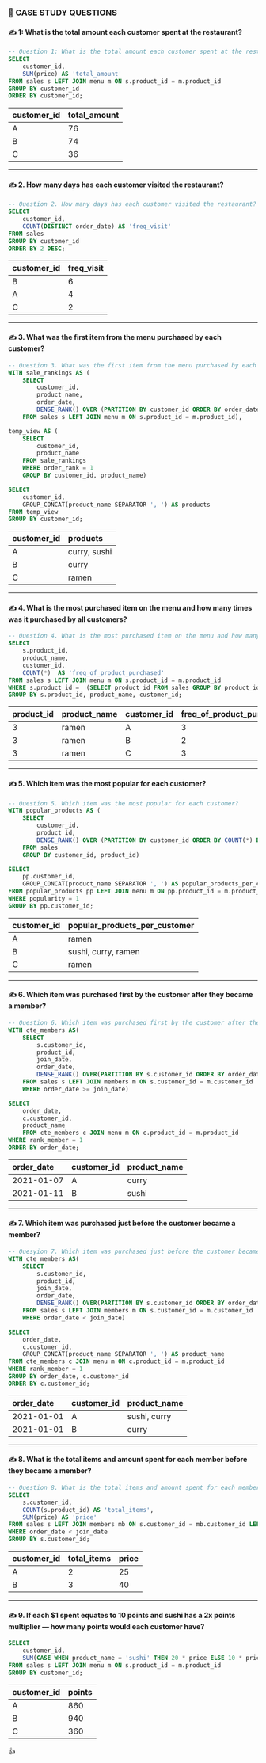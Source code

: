 ### 🚀 CASE STUDY QUESTIONS

#### ✍ 1: What is the total amount each customer spent at the restaurant?

````sql
-- Question 1: What is the total amount each customer spent at the restaurant?
SELECT 
    customer_id,
    SUM(price) AS 'total_amount'
FROM sales s LEFT JOIN menu m ON s.product_id = m.product_id
GROUP BY customer_id
ORDER BY customer_id;
````
|customer_id|total_amount|
|:----|:----|
|A|76|
|B|74|
|C|36|
_______________________________________________________________________________________________________________________________________________________

#### ✍ 2. How many days has each customer visited the restaurant?

````sql
-- Question 2. How many days has each customer visited the restaurant?
SELECT 
    customer_id,
    COUNT(DISTINCT order_date) AS 'freq_visit'
FROM sales
GROUP BY customer_id
ORDER BY 2 DESC;

````
|customer_id|freq_visit|
|:----|:----|
|B|6|
|A|4|
|C|2|

_______________________________________________________________________________________________________________________________________________________

#### ✍ 3. What was the first item from the menu purchased by each customer?

````sql
-- Question 3. What was the first item from the menu purchased by each customer?
WITH sale_rankings AS (
    SELECT 
        customer_id,
        product_name,
        order_date,
        DENSE_RANK() OVER (PARTITION BY customer_id ORDER BY order_date) AS order_rank
    FROM sales s LEFT JOIN menu m ON s.product_id = m.product_id),

temp_view AS (
    SELECT
        customer_id,
        product_name
    FROM sale_rankings
    WHERE order_rank = 1
    GROUP BY customer_id, product_name)

SELECT
    customer_id, 
    GROUP_CONCAT(product_name SEPARATOR ', ') AS products
FROM temp_view
GROUP BY customer_id;
````
|customer_id|products|
|:----|:----|
|A|curry, sushi|
|B|curry|
|C|ramen|

_______________________________________________________________________________________________________________________________________________________

#### ✍ 4. What is the most purchased item on the menu and how many times was it purchased by all customers?

````sql
-- Question 4. What is the most purchased item on the menu and how many times was it purchased by all customers?
SELECT
    s.product_id,
    product_name,
    customer_id, 
    COUNT(*)  AS 'freq_of_product_purchased'
FROM sales s LEFT JOIN menu m ON s.product_id = m.product_id
WHERE s.product_id =  (SELECT product_id FROM sales GROUP BY product_id ORDER BY COUNT(*) DESC LIMIT 1)
GROUP BY s.product_id, product_name, customer_id;
````
|product_id|product_name|customer_id|freq_of_product_purchased|
|:----|:----|:----|:----|
|3|ramen|A|3|
|3|ramen|B|2|
|3|ramen|C|3|

_______________________________________________________________________________________________________________________________________________________

#### ✍ 5. Which item was the most popular for each customer?

````sql
-- Question 5. Which item was the most popular for each customer?
WITH popular_products AS (
    SELECT 
        customer_id,
        product_id,
        DENSE_RANK() OVER (PARTITION BY customer_id ORDER BY COUNT(*) DESC) AS popularity
    FROM sales
    GROUP BY customer_id, product_id)

SELECT 
    pp.customer_id, 
    GROUP_CONCAT(product_name SEPARATOR ', ') AS popular_products_per_customer
FROM popular_products pp LEFT JOIN menu m ON pp.product_id = m.product_id
WHERE popularity = 1
GROUP BY pp.customer_id;
````
|customer_id|popular_products_per_customer|
|:----|:----|
|A|ramen|
|B|sushi, curry, ramen|
|C|ramen|

_______________________________________________________________________________________________________________________________________________________

#### ✍ 6. Which item was purchased first by the customer after they became a member?

````sql
-- Question 6. Which item was purchased first by the customer after they became a member?
WITH cte_members AS(
    SELECT 
        s.customer_id,
        product_id,
        join_date,
        order_date,
        DENSE_RANK() OVER(PARTITION BY s.customer_id ORDER BY order_date) AS rank_member
    FROM sales s LEFT JOIN members m ON s.customer_id = m.customer_id
    WHERE order_date >= join_date)

SELECT
    order_date, 
    c.customer_id,
    product_name
    FROM cte_members c JOIN menu m ON c.product_id = m.product_id
WHERE rank_member = 1
ORDER BY order_date;
````
|order_date|customer_id|product_name|
|:----|:----|:----|
|2021-01-07|A|curry|
|2021-01-11|B|sushi|

_______________________________________________________________________________________________________________________________________________________

#### ✍ 7. Which item was purchased just before the customer became a member?

````sql
-- Quesyion 7. Which item was purchased just before the customer became a member?
WITH cte_members AS(
    SELECT 
        s.customer_id,
        product_id,
        join_date,
        order_date,
        DENSE_RANK() OVER(PARTITION BY s.customer_id ORDER BY order_date) AS rank_member
    FROM sales s LEFT JOIN members m ON s.customer_id = m.customer_id
    WHERE order_date < join_date)

SELECT
    order_date,
    c.customer_id,
    GROUP_CONCAT(product_name SEPARATOR ', ') AS product_name
FROM cte_members c JOIN menu m ON c.product_id = m.product_id
WHERE rank_member = 1
GROUP BY order_date, c.customer_id
ORDER BY c.customer_id;
````
|order_date|customer_id|product_name|
|:----|:----|:----|
|2021-01-01|A|sushi, curry|
|2021-01-01|B|curry|

_______________________________________________________________________________________________________________________________________________________

#### ✍ 8. What is the total items and amount spent for each member before they became a member?

````sql
-- Question 8. What is the total items and amount spent for each member before they became a member?
SELECT 
    s.customer_id,
    COUNT(s.product_id) AS 'total_items',
    SUM(price) AS 'price'
FROM sales s LEFT JOIN members mb ON s.customer_id = mb.customer_id LEFT JOIN menu m ON s.product_id = m.product_id
WHERE order_date < join_date
GROUP BY s.customer_id;
````
|customer_id|total_items|price|
|:----|:----|:----|
|A|2|25|
|B|3|40|

_______________________________________________________________________________________________________________________________________________________

#### ✍ 9. If each $1 spent equates to 10 points and sushi has a 2x points multiplier — how many points would each customer have?

````sql
SELECT
    customer_id,
    SUM(CASE WHEN product_name = 'sushi' THEN 20 * price ELSE 10 * price END) AS points
FROM sales s LEFT JOIN menu m ON s.product_id = m.product_id
GROUP BY customer_id;
````
|customer_id|points|
|:----|:----|
|A|860|
|B|940|
|C|360|


👍
